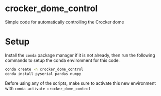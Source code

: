 # crocker_dome_control
Simple code for automatically controlling the Crocker dome 

# Setup
Install the `conda` package manager if it is not already, then run the following commands to setup the conda environment for this code.
```bash
conda create -n crocker_dome_control
conda install pyserial pandas numpy
```
Before using any of the scripts, make sure to activate this new environment with `conda activate crocker_dome_control`
